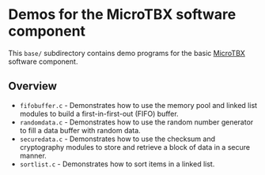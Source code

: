 # Demos for the MicroTBX software component

This `base/`  subdirectory contains demo programs for the basic [MicroTBX](https://github.com/feaser/microtbx) software component.

## Overview

* `fifobuffer.c` -  Demonstrates how to use the memory pool and linked list modules to build a first-in-first-out (FIFO) buffer.
* `randomdata.c` - Demonstrates how to use the random number generator to fill a data buffer with random data.
* `securedata.c` - Demonstrates how to use the checksum and cryptography modules to store and retrieve a block of data in a secure manner.
* `sortlist.c` - Demonstrates how to sort items in a linked list.

